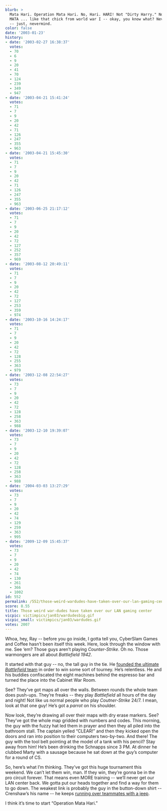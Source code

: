 ```yaml
---
blurb: >
  Mata Hari. Operation Mata Hari. No, Hari. HARI! Not "Dirty Harry." No, Mata ...
  MATA ... like that chick from world war I -- okay, you know what? Nevermind. Just
  -- just, nevermind.
color: false
date: '2003-01-23'
history:
- date: '2003-02-27 16:38:37'
  votes:
  - 70
  - 6
  - 9
  - 20
  - 41
  - 70
  - 124
  - 239
  - 349
  - 947
- date: '2003-04-21 15:41:24'
  votes:
  - 71
  - 7
  - 9
  - 20
  - 42
  - 71
  - 126
  - 247
  - 355
  - 963
- date: '2003-04-21 15:45:30'
  votes:
  - 71
  - 7
  - 9
  - 20
  - 42
  - 71
  - 126
  - 247
  - 355
  - 963
- date: '2003-06-25 21:17:12'
  votes:
  - 71
  - 7
  - 9
  - 20
  - 42
  - 72
  - 127
  - 252
  - 357
  - 969
- date: '2003-08-12 20:49:11'
  votes:
  - 71
  - 7
  - 9
  - 20
  - 42
  - 72
  - 127
  - 253
  - 359
  - 974
- date: '2003-10-16 14:24:17'
  votes:
  - 71
  - 7
  - 9
  - 20
  - 42
  - 72
  - 128
  - 255
  - 363
  - 979
- date: '2003-12-08 22:54:27'
  votes:
  - 73
  - 7
  - 9
  - 20
  - 42
  - 72
  - 128
  - 258
  - 363
  - 988
- date: '2003-12-10 19:39:07'
  votes:
  - 73
  - 7
  - 9
  - 20
  - 42
  - 72
  - 128
  - 258
  - 363
  - 988
- date: '2004-03-03 13:27:29'
  votes:
  - 73
  - 7
  - 9
  - 20
  - 42
  - 74
  - 129
  - 259
  - 363
  - 995
- date: '2009-12-09 15:45:37'
  votes:
  - 73
  - 7
  - 9
  - 20
  - 42
  - 74
  - 130
  - 261
  - 366
  - 1002
id: 552
permalink: /552/those-weird-wardudes-have-taken-over-our-lan-gaming-center/
score: 8.55
title: Those weird war-dudes have taken over our LAN gaming center
vicpic: victimpics/jan03/wardudesbig.gif
vicpic_small: victimpics/jan03/wardudes.gif
votes: 2007
---
```


Whoa, hey, Ray -- before you go inside, I gotta tell you, CyberSlam
Games and Coffee hasn’t been itself this week. Here, look through the
window with me. See ‘em? Those guys aren’t playing *Counter-Strike*. Oh
no. Those warmongers are all about *Battlefield 1942*.

It started with that guy -- no, the tall guy in the tie. He [founded the
ultimate *Battlefield* team](%ARTICLE[551]%) in order to win some
sort of tourney. He’s relentless. He and his buddies confiscated the
eight machines behind the espresso bar and turned the place into the
Cabinet War Room.

See? They’ve got maps all over the walls. Between rounds the whole team
does push-ups. They’re freaks -- they play *Battlefield* all hours of
the day and night! Not like us normal people who play *Coutner-Strike*
24/7. I mean, look at that one guy! He’s got a *parrot* on his shoulder.

Now look, they’re drawing all over their maps with dry erase markers.
See? They’ve got the whole map gridded with numbers and codes. This
morning, the guy with the fuzzy hat led them in prayer and then they all
piled into the bathroom stall. The captain yelled “CLEAR!” and then they
kicked open the doors and ran into position to their computers
two-by-two. And there! The guy with the tool belt pointing at the model
of a tank with his pencil? Stay away from him! He’s been drinking the
Schnapps since 3 PM. At dinner he clubbed Marty with a sausage because
he sat down at the guy’s computer for a round of CS.

So, here’s what I’m thinking. They’ve got this huge tournament this
weekend. We can’t let them win, man. If they win, they’re gonna be in
the pro circuit forever. That means even MORE training -- we’ll never
get our LAN center back. We gotta put our heads together and find a way
for them to go down. The weakest link is probably the guy in the
button-down shirt -- Crenshaw’s his name -- he keeps [running over
teammates with a jeep](%ARTICLE[458]%).

I think it’s time to start “Operation Mata Hari.”
